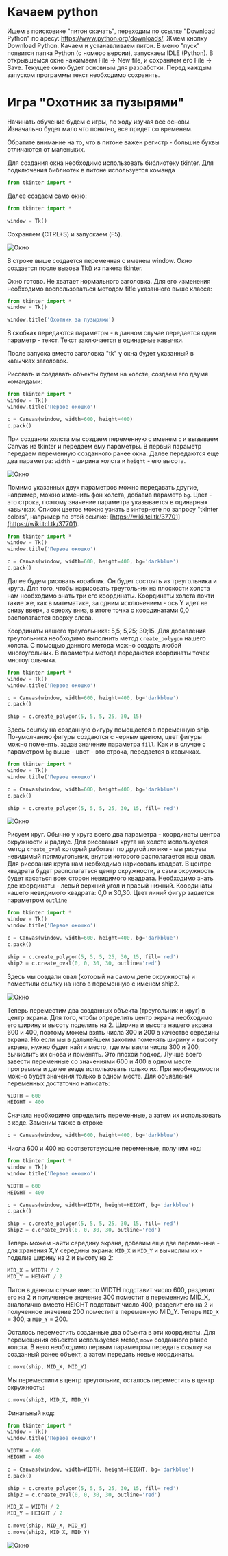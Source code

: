 # Качаем python

Ищем в поисковике "питон скачать", переходим по ссылке "Download Python" по аресу: https://www.python.org/downloads/.
Жмем кнопку Download Python. Качаем и устанавливаем питон. В меню "пуск" появится папка Python (с номеро версии), запускаем IDLE (Python). В открывшемся окне нажимаем File -> New file, и сохраняем его File -> Save.
Текущее окно будет основным для разработки. Перед каждым запуском программы текст необходимо сохранять.

# Игра "Охотник за пузырями"

Начинать обучение будем с игры, по ходу изучая все основы. Изначально будет мало что понятно, все придет со временем.

Обратите внимание на то, что в питоне важен регистр - большие буквы отличаются от маленьких.

Для создания окна необходимо использовать библиотеку tkinter. Для подключения библиотек в питоне используется команда
```python
from tkinter import *
```

Далее создаем само окно:
```python
from tkinter import *

window = Tk()
```

Сохраняем (CTRL+S) и запускаем (F5).

![Окно](https://github.com/trusiwko/Python/raw/master/eKIDS/Lesson1/img/img1.png)

В строке выше создается переменная с именем window. Окно создается после вызова Tk() из пакета tkinter.

Окно готово. Не хватает нормального заголовка. Для его изменения необходимо воспользоваться методом title указанного выше класса:

```python
from tkinter import *
window = Tk()

window.title('Охотник за пузырями')
```

В скобках передаются параметры - в данном случае передается один параметр - текст. Текст заключается в одинарные кавычки. 

После запуска вместо заголовка "tk" у окна будет указанный в кавычках заголовок. 

Рисовать и создавать объекты будем на холсте, создаем его двумя командами:

```python
from tkinter import *
window = Tk()
window.title('Первое окошко')

c = Canvas(window, width=600, height=400)
c.pack()
```

При создании холста мы создаем переменную с именем `с` и вызываем Canvas из tkinter и передаем ему параметры. В первый параметр передаем переменную созданного ранее окна. Далее передаются еще два параметра: `width` - ширина холста и `height` - его высота.

![Окно](https://github.com/trusiwko/Python/raw/master/eKIDS/Lesson1/img/img2.png)

Помимо указанных двух параметров можно передавать другие, например, можно изменить фон холста, добавив параметр `bg`. Цвет - это строка, поэтому значение параметра указывается в одинарных кавычках. Список цветов можно узнать в интернете по запросу "tkinter colors", например по этой ссылке: [https://wiki.tcl.tk/37701](https://wiki.tcl.tk/37701).

```python
from tkinter import *
window = Tk()
window.title('Первое окошко')

c = Canvas(window, width=600, height=400, bg='darkblue')
c.pack()
```

Далее будем рисовать кораблик. Он будет состоять из треугольника и круга. Для того, чтобы нарисовать треугольник на плоскости холста нам необходимо знать три его координаты. Координаты холста почти такие же, как в математике, за одним исключением - ось Y идет не снизу вверх, а сверху вниз, в итоге точка с координатами 0,0 располагается вверху слева.

Координаты нашего треугольника: 5,5; 5,25; 30;15. Для добавления треугольника необходимо выполнить метод `create_polygon` нашего холста. С помощью данного метода можно создать любой многоугольник. В параметры метода передаются координаты точек многоугольника.

```python
from tkinter import *
window = Tk()
window.title('Первое окошко')

c = Canvas(window, width=600, height=400, bg='darkblue')
c.pack()

ship = c.create_polygon(5, 5, 5, 25, 30, 15)
```

Здесь ссылку на созданную фигуру помещается в переменную ship. По-умолчанию фигуры создаются с черным цветом, цвет фигуры можно поменять, задав значение параметра `fill`. Как и в случае с параметром `bg` выше - цвет - это строка, передается в кавычках.

```python
from tkinter import *
window = Tk()
window.title('Первое окошко')

c = Canvas(window, width=600, height=400, bg='darkblue')
c.pack()

ship = c.create_polygon(5, 5, 5, 25, 30, 15, fill='red')
```

![Окно](https://github.com/trusiwko/Python/raw/master/eKIDS/Lesson1/img/img3.png)

Рисуем круг. Обычно у круга всего два параметра - координаты центра окружности и радиус. Для рисования круга на холсте используется метод `create_oval` который работает по другой логике - мы рисуем невидимый прямоугольник, внутри которого располагается наш овал. Для рисования круга нам необходимо нарисовать квадрат. В центре квадрата будет располагаться центр окружности, а сама окружность будет касаться всех сторон невидимого квадрата. Необходимо знать две координаты - левый верхний угол и правый нижний.
Координаты нашего невидимого квадрата: 0,0 и 30,30. Цвет линий фигур задается параметром `outline`

```python
from tkinter import *
window = Tk()
window.title('Первое окошко')

c = Canvas(window, width=600, height=400, bg='darkblue')
c.pack()

ship = c.create_polygon(5, 5, 5, 25, 30, 15, fill='red')
ship2 = c.create_oval(0, 0, 30, 30, outline='red')
```

Здесь мы создали овал (который на самом деле окружность) и поместили ссылку на него в переменную с именем ship2.

![Окно](https://github.com/trusiwko/Python/raw/master/eKIDS/Lesson1/img/img4.png)

Теперь переместим два созданных объекта (треугольник и круг) в центр экрана. Для того, чтобы определить центр экрана необходимо его ширину и высоту поделить на 2. Ширина и высота нашего экрана 600 и 400, поэтому можем взять числа 300 и 200 в качестве середины экрана. Но если мы в дальнейшем захотим поменять ширину и высоту экрана, нужно будет найти место, где мы взяли числа 300 и 200, вычислить их снова и поменять. Это плохой подход. Лучше всего завести переменные со значениями 600 и 400 в одном месте программы и далее везде использовать только их. При необходимости можно будет значения только в одном месте. Для объявления переменных достаточно написать:

```python
WIDTH = 600
HEIGHT = 400
```

Сначала необходимо определить переменные, а затем их использовать в коде. Заменим также в строке
```python
c = Canvas(window, width=600, height=400, bg='darkblue')
```

Числа 600 и 400 на соответствующие переменные, получим код:

```python
from tkinter import *
window = Tk()
window.title('Первое окошко')

WIDTH = 600
HEIGHT = 400

c = Canvas(window, width=WIDTH, height=HEIGHT, bg='darkblue')
c.pack()

ship = c.create_polygon(5, 5, 5, 25, 30, 15, fill='red')
ship2 = c.create_oval(0, 0, 30, 30, outline='red')
```

Теперь можем найти середину экрана, добавим еще две переменные - для хранения X,Y середины экрана: `MID_X` и `MID_Y` и вычислим их - поделив ширину на 2 и высоту на 2:

```python
MID_X = WIDTH / 2
MID_Y = HEIGHT / 2
```

Питон в данном случае вместо WIDTH подставит число 600, разделит его на 2 и полученное значение 300 поместит в переменную MID_X, аналогично вместо HEIGHT подставит число 400, разделит его на 2 и полученное значение 200 поместит в переменную MID_Y. Теперь `MID_X` = 300, а `MID_Y` = 200.

Осталось переместить созданные два объекта в эти координаты. Для перемещения объектов используется метод `move` созданного ранее холста. В него необходимо первым параметром передать ссылку на созданный ранее объект, а затем передать новые координаты.

```python
c.move(ship, MID_X, MID_Y)
```

Мы переместили в центр треугольник, осталось переместить в центр окружность:

```python
c.move(ship2, MID_X, MID_Y)
```

Финальный код:

```python
from tkinter import *
window = Tk()
window.title('Первое окошко')

WIDTH = 600
HEIGHT = 400

c = Canvas(window, width=WIDTH, height=HEIGHT, bg='darkblue')
c.pack()

ship = c.create_polygon(5, 5, 5, 25, 30, 15, fill='red')
ship2 = c.create_oval(0, 0, 30, 30, outline='red')

MID_X = WIDTH / 2
MID_Y = HEIGHT / 2

c.move(ship, MID_X, MID_Y)
c.move(ship2, MID_X, MID_Y)
```

![Окно](https://github.com/trusiwko/Python/raw/master/eKIDS/Lesson1/img/img5.png)
